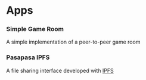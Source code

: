 # Apps
### Simple Game Room
A simple implementation of a peer-to-peer game room

### Pasapasa IPFS
A file sharing interface developed with [IPFS](https://ipfs.io/)